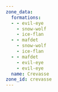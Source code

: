 ```yaml
---
zone_data:
  formations:
  - - evil-eye
    - snow-wolf
    - ice-flan
  - - mafdet
    - snow-wolf
    - ice-flan
  - - mafdet
    - evil-eye
    - evil-eye
  name: Crevasse
zone_id: crevasse
---
```

